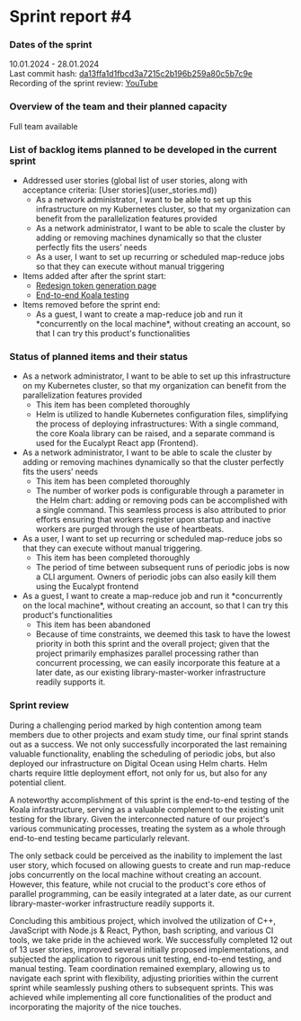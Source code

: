 # Sprint report #4

### Dates of the sprint
10.01.2024 - 28.01.2024
<br>
Last commit hash: [da13ffa1d1fbcd3a7215c2b196b259a80c5b7c9e](https://github.com/inginerie-software-2023-2024/proiect-inginerie-software-shark-rockets/commit/da13ffa1d1fbcd3a7215c2b196b259a80c5b7c9e)
<br>
Recording of the sprint review: [YouTube](https://youtu.be/BunA39FKX0U)

### Overview of the team and their planned capacity
Full team available

### List of backlog items planned to be developed in the current sprint

<ul>
    <li>Addressed user stories (global list of user stories, along with acceptance criteria: [User stories](user_stories.md))
        <ul>
            <li>As a network administrator, I want to be able to set up this infrastructure on my Kubernetes cluster, so that my organization can benefit from the parallelization features provided</li>
            <li>As a network administrator, I want to be able to scale the cluster by adding or removing machines dynamically so that the cluster perfectly fits the users’ needs</li>
            <li>As a user, I want to set up recurring or scheduled map-reduce jobs so that they can execute without manual triggering</li>
        </ul>
    </li>
    <li>Items added after after the sprint start:
    <ul>
    <li><a href="https://github.com/inginerie-software-2023-2024/proiect-inginerie-software-shark-rockets/commit/f63cb0e1bc38958e3057359b837919284d7ecbbd">Redesign token generation page</a></li>
    <li><a href="https://github.com/inginerie-software-2023-2024/proiect-inginerie-software-shark-rockets/commit/da13ffa1d1fbcd3a7215c2b196b259a80c5b7c9e">End-to-end Koala testing</a></li>
    </ul>
    </li>
    <li>Items removed before the sprint end:
    <ul>
    <li>As a guest, I want to create a map-reduce job and run it *concurrently on the local machine*, without creating an account, so that I can try this product's functionalities</li>
    </ul>
    </li>
</ul>

### Status of planned items and their status
<ul>
<li>As a network administrator, I want to be able to set up this infrastructure on my Kubernetes cluster, so that my organization can benefit from the parallelization features provided
<ul>
<li>This item has been completed thoroughly</li>
<li>Helm is utilized to handle Kubernetes configuration files, simplifying the process of deploying infrastructures: With a single command, the core Koala library can be raised, and a separate command is used for the Eucalypt React app (Frontend).</li>
</ul>
</li>
<li>As a network administrator, I want to be able to scale the cluster by adding or removing machines dynamically so that the cluster perfectly fits the users’ needs
<ul>
<li>This item has been completed thoroughly</li>
<li>The number of worker pods is configurable through a parameter in the Helm chart: adding or removing pods can be accomplished with a single command. This seamless process is also attributed to prior efforts ensuring that workers register upon startup and inactive workers are purged through the use of heartbeats.</li>
</ul>
</li>
</li>
<li>As a user, I want to set up recurring or scheduled map-reduce jobs so that they can execute without manual triggering.
<ul>
<li>This item has been completed thoroughly</li>
<li>The period of time between subsequent runs of periodic jobs is now a CLI argument. Owners of periodic jobs can also easily kill them using the Eucalypt frontend</li>
</ul>
</li>
<li>As a guest, I want to create a map-reduce job and run it *concurrently on the local machine*, without creating an account, so that I can try this product's functionalities
<ul>
<li>This item has been abandoned</li>
<li>Because of time constraints, we deemed this task to have the lowest priority in both this sprint and the overall project; given that the project primarily emphasizes parallel processing rather than concurrent processing, we can easily incorporate this feature at a later date, as our existing library-master-worker infrastructure readily supports it.</li>
</ul>
</li>
</ul>

### Sprint review

During a challenging period marked by high contention among team members due to other projects and exam study time, our final sprint stands out as a success. We not only successfully incorporated the last remaining valuable functionality, enabling the scheduling of periodic jobs, but also deployed our infrastructure on Digital Ocean using Helm charts. Helm charts require little deployment effort, not only for us, but also for any potential client.

A noteworthy accomplishment of this sprint is the end-to-end testing of the Koala infrastructure, serving as a valuable complement to the existing unit testing for the library. Given the interconnected nature of our project's various communicating processes, treating the system as a whole through end-to-end testing became particularly relevant.

The only setback could be perceived as the inability to implement the last user story, which focused on allowing guests to create and run map-reduce jobs concurrently on the local machine without creating an account. However, this feature, while not crucial to the product's core ethos of parallel programming, can be easily integrated at a later date, as our current library-master-worker infrastructure readily supports it.

Concluding this ambitious project, which involved the utilization of C++, JavaScript with Node.js & React, Python, bash scripting, and various CI tools, we take pride in the achieved work. We successfully completed 12 out of 13 user stories, improved several initially proposed implementations, and subjected the application to rigorous unit testing, end-to-end testing, and manual testing. Team coordination remained exemplary, allowing us to navigate each sprint with flexibility, adjusting priorities within the current sprint while seamlessly pushing others to subsequent sprints. This was achieved while implementing all core functionalities of the product and incorporating the majority of the nice touches.